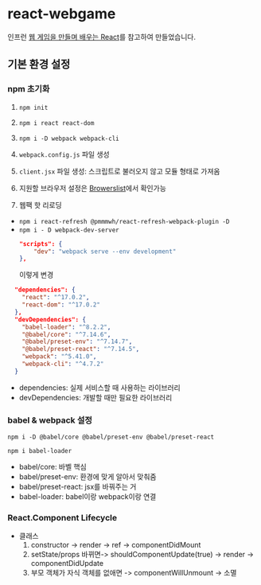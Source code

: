 # react-webgame
인프런 [웹 게임을 만들며 배우는 React][lecture]를 참고하여 만들었습니다. 

## 기본 환경 설정

### npm 초기화

1. `npm init`

2. `npm i react react-dom`

3. `npm i -D webpack webpack-cli`

4. `webpack.config.js` 파일 생성

5. `client.jsx` 파일 생성: 스크립트로 불러오지 않고 모듈 형태로 가져옴

6. 지원할 브라우저 설정은 [Browerslist][browserslist]에서 확인가능

7. 웹팩 핫 리로딩

- `npm i react-refresh @pmmmwh/react-refresh-webpack-plugin -D`
- `npm i - D webpack-dev-server`
    ```json
    "scripts": {
        "dev": "webpack serve --env development"
    },
    ```
    이렇게 변경
```json
  "dependencies": {
    "react": "^17.0.2",
    "react-dom": "^17.0.2"
  },
  "devDependencies": {
    "babel-loader": "^8.2.2",
    "@babel/core": "^7.14.6",
    "@babel/preset-env": "^7.14.7",
    "@babel/preset-react": "^7.14.5",
    "webpack": "^5.41.0",
    "webpack-cli": "^4.7.2"
  }
```

- dependencies: 실제 서비스할 때 사용하는 라이브러리
- devDependencies: 개발할 때만 필요한 라이브러리

### babel & webpack 설정

`npm i -D @babel/core @babel/preset-env @babel/preset-react`

`npm i babel-loader`

- babel/core: 바벨 핵심
- babel/preset-env: 환경에 맞게 알아서 맞춰줌
- babel/preset-react: jsx를 바꿔주는 거
- babel-loader: babel이랑 webpack이랑 연결

[browserslist]: https://github.com/browserslist/browserslist
[lecture]: https://www.inflearn.com/course/web-game-react

### React.Component Lifecycle
- 클래스
  1. constructor -> render -> ref -> componentDidMount
  2. setState/props 바뀌면-> shouldComponentUpdate(true) -> render -> componentDidUpdate
  3. 부모 객체가 자식 객체를 없애면 -> componentWillUnmount -> 소멸
